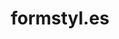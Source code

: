 ---
title: formstyl.es
slug: formstyles
class: green
type: video
video: /projects/formstyles.m4v
description:
  - A prototype built in 2012 to help Web Designers generate code for highly-responsive web forms. Despite positive feedback, I struggled to find a business model.
  - I’m proud of the UI and interaction design, and the code to handle Drag+Drop, Undo+Redo and auto saving with a freshly released AngularJS. So the project was still a personal success.
---